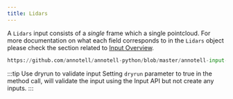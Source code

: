 ```yaml
---
title: Lidars
---
```


A `Lidars` input consists of a *single* frame which a single pointcloud. For more documentation on what each field corresponds to in the `Lidars` object please check the section related to [Input Overview](/docs/input-api/overview).


```python reference
https://github.com/annotell/annotell-python/blob/master/annotell-input-api/examples/lidars.py
```

:::tip Use dryrun to validate input
Setting `dryrun` parameter to true in the method call, will validate the input using the Input API but not create any inputs.
:::
